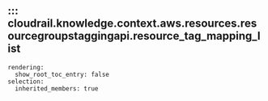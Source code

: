 ## ::: cloudrail.knowledge.context.aws.resources.resourcegroupstaggingapi.resource_tag_mapping_list
    rendering:
      show_root_toc_entry: false
    selection:
      inherited_members: true
